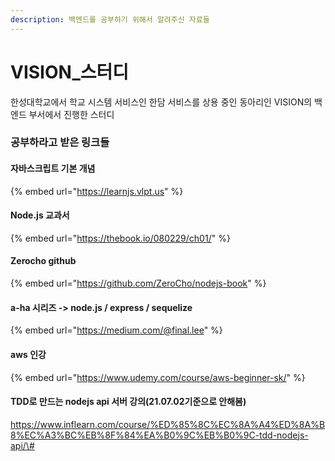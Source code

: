 ```yaml
---
description: 백엔드를 공부하기 위해서 알려주신 자료들
---
```


# VISION\_스터디

한성대학교에서 학교 시스템 서비스인 한담 서비스를 상용 중인 동아리인 VISION의 백엔드 부서에서 진행한 스터디



### 공부하라고 받은 링크들

#### 자바스크립트 기본 개념

{% embed url="https://learnjs.vlpt.us" %}



#### Node.js 교과서

{% embed url="https://thebook.io/080229/ch01/" %}



#### Zerocho github

{% embed url="https://github.com/ZeroCho/nodejs-book" %}



#### a-ha 시리즈 -&gt; node.js / express / sequelize

{% embed url="https://medium.com/@final.lee" %}



#### aws 인강

{% embed url="https://www.udemy.com/course/aws-beginner-sk/" %}



#### TDD로 만드는 nodejs api 서버 강의\(21.07.02기준으로 안해봄\)

[https://www.inflearn.com/course/%ED%85%8C%EC%8A%A4%ED%8A%B8%EC%A3%BC%EB%8F%84%EA%B0%9C%EB%B0%9C-tdd-nodejs-api/\#  
](https://www.inflearn.com/course/%ED%85%8C%EC%8A%A4%ED%8A%B8%EC%A3%BC%EB%8F%84%EA%B0%9C%EB%B0%9C-tdd-nodejs-api/#
)



